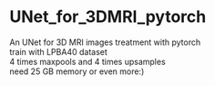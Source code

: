 # UNet_for_3DMRI_pytorch
An UNet for 3D MRI images treatment with pytorch   
train with LPBA40 dataset  
4 times maxpools and 4 times upsamples  
need 25 GB memory or even more:)
